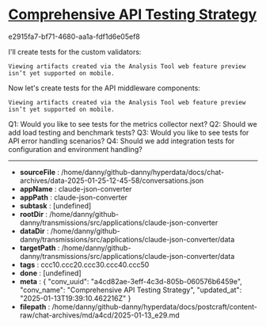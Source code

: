# [Comprehensive API Testing Strategy](https://claude.ai/chat/a4cd82ae-3eff-4c3d-805b-060576b6459e)

e2915fa7-bf71-4680-aa1a-fdf1d6e05ef8

 I'll create tests for the custom validators:
```
Viewing artifacts created via the Analysis Tool web feature preview isn’t yet supported on mobile.
```



Now let's create tests for the API middleware components:
```
Viewing artifacts created via the Analysis Tool web feature preview isn’t yet supported on mobile.
```





Q1: Would you like to see tests for the metrics collector next?
Q2: Should we add load testing and benchmark tests?
Q3: Would you like to see tests for API error handling scenarios?
Q4: Should we add integration tests for configuration and environment handling?

---

* **sourceFile** : /home/danny/github-danny/hyperdata/docs/chat-archives/data-2025-01-25-12-45-58/conversations.json
* **appName** : claude-json-converter
* **appPath** : claude-json-converter
* **subtask** : [undefined]
* **rootDir** : /home/danny/github-danny/transmissions/src/applications/claude-json-converter
* **dataDir** : /home/danny/github-danny/transmissions/src/applications/claude-json-converter/data
* **targetPath** : /home/danny/github-danny/transmissions/src/applications/claude-json-converter/data
* **tags** : ccc10.ccc20.ccc30.ccc40.ccc50
* **done** : [undefined]
* **meta** : {
  "conv_uuid": "a4cd82ae-3eff-4c3d-805b-060576b6459e",
  "conv_name": "Comprehensive API Testing Strategy",
  "updated_at": "2025-01-13T19:39:10.462216Z"
}
* **filepath** : /home/danny/github-danny/hyperdata/docs/postcraft/content-raw/chat-archives/md/a4cd/2025-01-13_e29.md